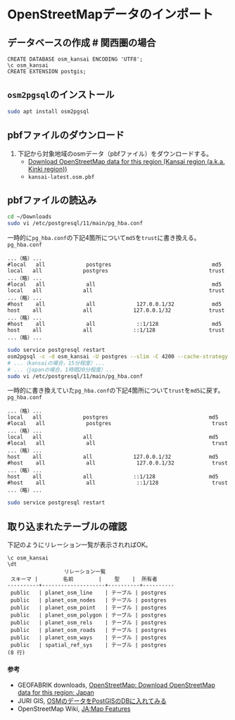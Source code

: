 # OpenStreetMapデータのインポート

## データベースの作成 # 関西圏の場合
```pgsql
CREATE DATABASE osm_kansai ENCODING 'UTF8';
\c osm_kansai
CREATE EXTENSION postgis;
```

## `osm2pgsql`のインストール
```bash
sudo apt install osm2pgsql
```

## pbfファイルのダウンロード
1. 下記から対象地域のosmデータ（pbfファイル）をダウンロードする。
   - [Download OpenStreetMap data for this region (Kansai region (a.k.a. Kinki region)) ](http://download.geofabrik.de/asia/japan/kansai.html)
   - `kansai-latest.osm.pbf`

## pbfファイルの読込み
```bash
cd ~/Downloads
sudo vi /etc/postgresql/11/main/pg_hba.conf
```

一時的に`pg_hba.conf`の下記4箇所について`md5`を`trust`に書き換える。
`pg_hba.conf`
```
...（略）...
#local   all             postgres                                md5
local   all             postgres                                trust
...（略）...
#local   all             all                                     md5
local   all             all                                     trust
...（略）...
#host    all             all             127.0.0.1/32            md5
host    all             all             127.0.0.1/32            trust
...（略）...
#host    all             all             ::1/128                 md5
host    all             all             ::1/128                 trust
...（略）...
```

```bash
sudo service postgresql restart
osm2pgsql -c -d osm_kansai -U postgres --slim -C 4200 --cache-strategy sparse --host localhost kansai-latest.osm.pbf
# ...（kansaiの場合，15分程度）...
# ...（japanの場合，1時間20分程度）...
sudo vi /etc/postgresql/11/main/pg_hba.conf
```

一時的に書き換えていた`pg_hba.conf`の下記4箇所について`trust`を`md5`に戻す。
`pg_hba.conf`
```
...（略）...
local   all             postgres                                md5
#local   all             postgres                                trust
...（略）...
local   all             all                                     md5
#local   all             all                                     trust
...（略）...
host    all             all             127.0.0.1/32            md5
#host    all             all             127.0.0.1/32            trust
...（略）...
host    all             all             ::1/128                 md5
#host    all             all             ::1/128                 trust
...（略）...
```

```bash
sudo service postgresql restart
```

## 取り込まれたテーブルの確認
下記のようにリレーション一覧が表示されればOK。
```pgsql
\c osm_kansai
\dt
                  リレーション一覧
 スキーマ |        名前        |    型    |  所有者  
----------+--------------------+----------+----------
 public   | planet_osm_line    | テーブル | postgres
 public   | planet_osm_nodes   | テーブル | postgres
 public   | planet_osm_point   | テーブル | postgres
 public   | planet_osm_polygon | テーブル | postgres
 public   | planet_osm_rels    | テーブル | postgres
 public   | planet_osm_roads   | テーブル | postgres
 public   | planet_osm_ways    | テーブル | postgres
 public   | spatial_ref_sys    | テーブル | postgres
(8 行)
```

#### 参考
- GEOFABRIK downloads, [OpenStreetMap: Download OpenStreetMap data for this region: Japan](http://download.geofabrik.de/asia/japan.html)
- JURI GIS, [OSMのデータをPostGISのDBに入れてみる](http://www.jurigis.me/2015/01/12/osm-download/)
- OpenStreetMap Wiki, [JA:Map Features](https://wiki.openstreetmap.org/wiki/JA:Map_Features)
